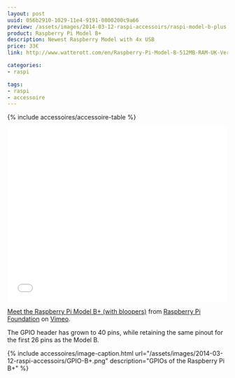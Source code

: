 ```yaml
---
layout: post
uuid: 056b2910-1029-11e4-9191-0800200c9a66
preview: /assets/images/2014-03-12-raspi-accessoirs/raspi-model-b-plus.jpg
product: Raspberry Pi Model B+
description: Newest Raspberry Model with 4x USB
price: 33€
link: http://www.watterott.com/en/Raspberry-Pi-Model-B-512MB-RAM-UK-Version

categories:
- raspi

tags:
- raspi
- accessoire
---
```


{% include accessoires/accessoire-table %}

<iframe src="//player.vimeo.com/video/100672311" width="100%" height="400" frameborder="0" webkitallowfullscreen mozallowfullscreen allowfullscreen></iframe> <p><a href="http://vimeo.com/100672311">Meet the Raspberry Pi Model B+ (with bloopers)</a> from <a href="http://vimeo.com/raspberrypi">Raspberry Pi Foundation</a> on <a href="https://vimeo.com">Vimeo</a>.</p>

The GPIO header has grown to 40 pins, while retaining the same pinout for the first 26 pins as the Model B.

{% include accessoires/image-caption.html url="/assets/images/2014-03-12-raspi-accessoirs/GPIO-B+.png" description="GPIOs of the Raspberry Pi B+" %}